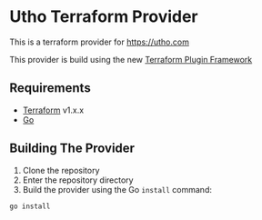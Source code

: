 # Utho Terraform Provider

This is a terraform provider for https://utho.com

This provider is build using the new [Terraform Plugin Framework](https://github.com/hashicorp/terraform-plugin-framework)

## Requirements

- [Terraform](https://developer.hashicorp.com/terraform/downloads) v1.x.x
- [Go](https://golang.org/doc/install)

## Building The Provider

1. Clone the repository
1. Enter the repository directory
1. Build the provider using the Go `install` command:

```shell
go install
```

